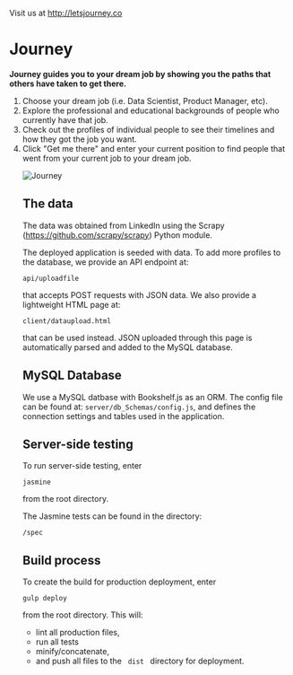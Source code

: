 Visit us at http://letsjourney.co
# Journey


**Journey guides you to your dream job by showing you the paths that others have taken to get there.**

<ol> 
<li> Choose your dream job (i.e. Data Scientist, Product Manager, etc). </li>
<li> Explore the professional and educational backgrounds of people who currently have that job. </li>
<li> Check out the profiles of individual people to see their timelines and how they got the job you want. </li>
<li> Click "Get me there" and enter your current position to find people that went from your current job to your dream job. </li>

![Journey](http://g.recordit.co/qzqKGJtdfw.gif)

## The data

The data was obtained from LinkedIn using the Scrapy (https://github.com/scrapy/scrapy) Python module. 

The deployed application is seeded with data. To add more profiles to the database, we provide an API endpoint at:

```
api/uploadfile
```

that accepts POST requests with JSON data. We also provide a lightweight HTML page at:

```
client/dataupload.html
```

that can be used instead. JSON uploaded through this page is automatically parsed and added to the MySQL database.

## MySQL Database

We use a MySQL datbase with Bookshelf.js as an ORM. The config file can be found at: ```server/db_Schemas/config.js```, and defines the connection settings and tables used in the application.


## Server-side testing

To run server-side testing, enter
```
jasmine
```
from the root directory.

The Jasmine tests can be found in the directory:
```
/spec
```

## Build process

To create the build for production deployment, enter

```
gulp deploy
```

from the root directory. This will:

<ul>
<li> lint all production files, </li>
<li> run all tests </li>
<li> minify/concatenate, </li>
<li> and push all files to the <code> dist </code> directory for deployment. </li>
